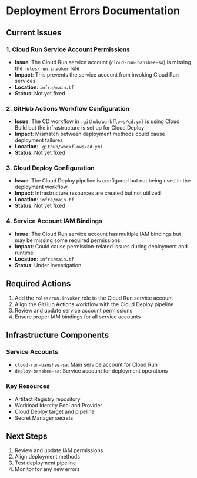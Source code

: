 # Deployment Errors Documentation

## Current Issues

### 1. Cloud Run Service Account Permissions
- **Issue**: The Cloud Run service account (`cloud-run-banshee-sa`) is missing the `roles/run.invoker` role
- **Impact**: This prevents the service account from invoking Cloud Run services
- **Location**: `infra/main.tf`
- **Status**: Not yet fixed

### 2. GitHub Actions Workflow Configuration
- **Issue**: The CD workflow in `.github/workflows/cd.yml` is using Cloud Build but the infrastructure is set up for Cloud Deploy
- **Impact**: Mismatch between deployment methods could cause deployment failures
- **Location**: `.github/workflows/cd.yml`
- **Status**: Not yet fixed

### 3. Cloud Deploy Configuration
- **Issue**: The Cloud Deploy pipeline is configured but not being used in the deployment workflow
- **Impact**: Infrastructure resources are created but not utilized
- **Location**: `infra/main.tf`
- **Status**: Not yet fixed

### 4. Service Account IAM Bindings
- **Issue**: The Cloud Run service account has multiple IAM bindings but may be missing some required permissions
- **Impact**: Could cause permission-related issues during deployment and runtime
- **Location**: `infra/main.tf`
- **Status**: Under investigation

## Required Actions

1. Add the `roles/run.invoker` role to the Cloud Run service account
2. Align the GitHub Actions workflow with the Cloud Deploy pipeline
3. Review and update service account permissions
4. Ensure proper IAM bindings for all service accounts

## Infrastructure Components

### Service Accounts
- `cloud-run-banshee-sa`: Main service account for Cloud Run
- `deploy-banshee-sa`: Service account for deployment operations

### Key Resources
- Artifact Registry repository
- Workload Identity Pool and Provider
- Cloud Deploy target and pipeline
- Secret Manager secrets

## Next Steps
1. Review and update IAM permissions
2. Align deployment methods
3. Test deployment pipeline
4. Monitor for any new errors 